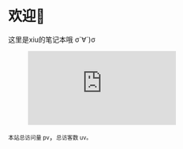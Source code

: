 # 欢迎👏

这里是xiu的笔记本哦  σ`∀´)σ




<figure><embed src="https://wakatime.com/share/@8ad7e759-f462-4d0f-8256-e08129031e64/1d9f8d44-d0a3-4c06-80f3-9264d222033a.svg"></embed></figure>


<span id="busuanzi_container_site_pv" style="font-size:0.8em;color=grey">本站总访问量 <span id="busuanzi_value_site_pv">pv</span></span>，<span id="busuanzi_container_site_uv" style="font-size:0.8em;color=grey">总访客数 <span id="busuanzi_value_site_uv">uv</span>。</span>
